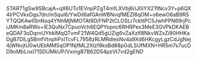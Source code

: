 $START$1gSw9SBcajA+qX6UTo1EVnpPZgT4m1LXVbj6/iJ0iYX2TtNcv3Y+p6QX4IrPCVkxDgs7dn/mSqui6/YwDil6afGAnWBNvqfMEZI8qOM+o6ewO6aB9R5YTQQKAwIlSnNsq4YNhMjNMOTAt9D/FNP2tCLOSLr7ckttPC5JwhPPN69rjPciJMKm8aRWo+IE3QuNx7CpuoVch6EQPYopnc6RHRPex3MeE3GVPkDKAEBeQDAF3oDqrnUYhklMqQTvmF21W4Qd5gUZig6vZaXzIf8NkvWZxZi90HHKaDgB7DlLg5BmfVtnphPxlTcvFL7958zRLMRdIesNv4a9Xd6HKcgyLgzCdJgNej4jWNvjtU0wUEbMM5qOP1NjfML2Xlzf8ksBd88pGdLSUfMXN+HR5m7s7ucDD9oMbLnxl71SDUMkUP/VxmgB7B62D54pzVt7vd2g$END$